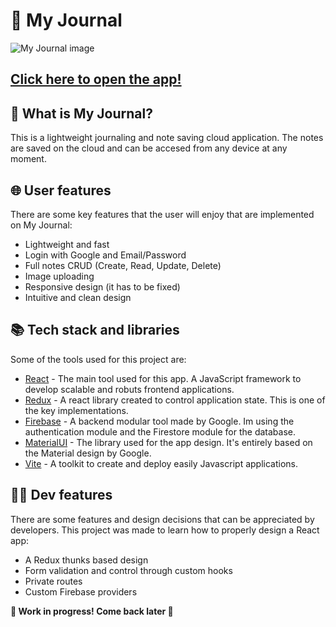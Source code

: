 # 📝 My Journal

![My Journal image](https://i.imgur.com/Gu7hbWA.png)

## [Click here to open the app!](https://journal-app-livid-chi.vercel.app/)

## 💭 What is My Journal?
This is a lightweight journaling and note saving cloud application. The notes are saved on the cloud and can be accesed from any device at any moment.

## 🌐 User features
There are some key features that the user will enjoy that are implemented on My Journal:

- Lightweight and fast
- Login with Google and Email/Password
- Full notes CRUD (Create, Read, Update, Delete)
- Image uploading
- Responsive design (it has to be fixed)
- Intuitive and clean design

## 📚 Tech stack and libraries
Some of the tools used for this project are:
- [React](https://es.react.dev/) - The main tool used for this app. A JavaScript framework to develop scalable and robuts frontend applications.
- [Redux](https://redux.js.org/) - A react library created to control application state. This is one of the key implementations.
- [Firebase](https://firebase.google.com/) - A backend modular tool made by Google. Im using the authentication module and the Firestore module for the database.
- [MaterialUI](https://mui.com/) - The library used for the app design. It's entirely based on the Material design by Google.
- [Vite](https://vitejs.dev/) - A toolkit to create and deploy easily Javascript applications.

## 👨‍💻 Dev features
There are some features and design decisions that can be appreciated by developers. This project was made to learn how to properly design a React app:

- A Redux thunks based design
- Form validation and control through custom hooks
- Private routes
- Custom Firebase providers

**🚧 Work in progress! Come back later 🚧**
